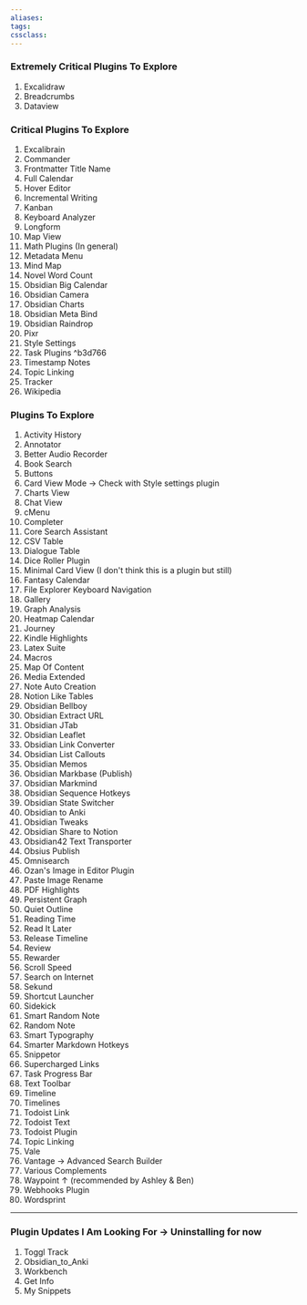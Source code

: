 ```yaml
---
aliases:
tags: 
cssclass:
---
```


### Extremely Critical Plugins To Explore
1. Excalidraw
2. Breadcrumbs
3. Dataview

### Critical Plugins To Explore 
1. Excalibrain
2. Commander
3. Frontmatter Title Name
4. Full Calendar
5. Hover Editor
6. Incremental Writing
7. Kanban
8. Keyboard Analyzer
9. Longform
10. Map View
11. Math Plugins (In general)
12. Metadata Menu
13. Mind Map
14. Novel Word Count
15. Obsidian Big Calendar
16. Obsidian Camera
17. Obsidian Charts
18. Obsidian Meta Bind
19. Obsidian Raindrop
20. Pixr
21. Style Settings
22. Task Plugins ^b3d766
23. Timestamp Notes
24. Topic Linking
25. Tracker
26. Wikipedia

### Plugins To Explore
1. Activity History
2. Annotator
3. Better Audio Recorder
4. Book Search
5. Buttons
6. Card View Mode → Check with Style settings plugin
7. Charts View
8. Chat View
9. cMenu
10. Completer
11. Core Search Assistant
12. CSV Table 
13. Dialogue Table
14. Dice Roller Plugin
15. Minimal Card View (I don't think this is a plugin but still)
16. Fantasy Calendar 
17. File Explorer Keyboard Navigation
18. Gallery
19. Graph Analysis
20. Heatmap Calendar
21. Journey
22. Kindle Highlights
23. Latex Suite
24. Macros
25. Map Of Content
26. Media Extended
27. Note Auto Creation
28. Notion Like Tables
29. Obsidian Bellboy
30. Obsidian Extract URL
31. Obsidian JTab
32. Obsidian Leaflet
33. Obsidian Link Converter
34. Obsidian List Callouts
35. Obsidian Memos
36. Obsidian Markbase (Publish)
37. Obsidian Markmind
38. Obsidian Sequence Hotkeys
39. Obsidian State Switcher
40. Obsidian to Anki
41. Obsidian Tweaks
42. Obsidian Share to Notion
43. Obsidian42 Text Transporter
44. Obsius Publish
45. Omnisearch
46. Ozan's Image in Editor Plugin
47. Paste Image Rename
48. PDF Highlights
49. Persistent Graph
50. Quiet Outline 
51. Reading Time
52. Read It Later
53. Release Timeline
54. Review
55. Rewarder
56. Scroll Speed
57. Search on Internet
58. Sekund
59. Shortcut Launcher
60. Sidekick
61. Smart Random Note
62. Random Note
63. Smart Typography
64. Smarter Markdown Hotkeys
65. Snippetor
66. Supercharged Links
67. Task Progress Bar
68. Text Toolbar
69. Timeline
70. Timelines
71. Todoist Link
72. Todoist Text
73. Todoist Plugin
74. Topic Linking
75. Vale
76. Vantage → Advanced Search Builder
77. Various Complements
78. Waypoint ↑ (recommended by Ashley & Ben)
79. Webhooks Plugin
80. Wordsprint

---
### Plugin Updates I Am Looking For  → Uninstalling for now
1. Toggl Track
2. Obsidian_to_Anki
3. Workbench
4. Get Info
5. My Snippets


